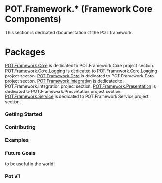 # POT.Framework.* (Framework Core Components)

This section is dedicated documentation of the POT framework.

# Packages
[POT.Framework.Core](https://zildot.com/frameworks/pot/framework/core) is dedicated to POT.Framework.Core project section.
[POT.Framework.Core.Logging](https://zildot.com/frameworks/pot/framework/core/logging) is dedicated to POT.Framework.Core.Logging project section.
[POT.Framework.Data](https://zildot.com/frameworks/pot/framework/data) is dedicated to POT.Framework.Data project section.
[POT.Framework.Integration](https://zildot.com/frameworks/pot/framework/integration) is dedicated to POT.Framework.Integration project section.
[POT.Framework.Presentation](https://zildot.com/frameworks/pot/framework/presentation) is dedicated to POT.Framework.Presentation project section.
[POT.Framework.Service](https://zildot.com/frameworks/pot/framework/service) is dedicated to POT.Framework.Service project section.

### Getting Started

### Contributing

### Examples

### Future Goals

to be useful in the world!

### Pot V1

